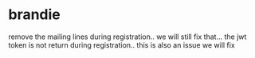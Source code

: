 # brandie
remove the mailing lines during registration.. we will still fix that...
the jwt token is not return during registration.. this is also an issue we will fix
